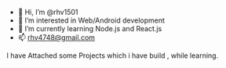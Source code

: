 - 👋 Hi, I’m @rhv1501
- 👀 I’m interested in Web/Android development
- 🌱 I’m currently learning Node.js and React.js 
- 📫 rhv4748@gmail.com

<!---
rhv1501/rhv1501 is a ✨ special ✨ repository because its `README.md` (this file) appears on your GitHub profile.
You can click the Preview link to take a look at your changes.
--->
I have Attached some Projects which i have build , while learning.


